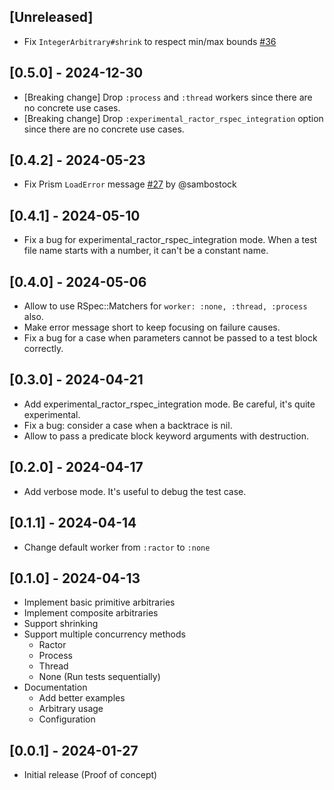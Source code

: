 ## [Unreleased]

- Fix `IntegerArbitrary#shrink` to respect min/max bounds [#36](https://github.com/ohbarye/pbt/pull/36)

## [0.5.0] - 2024-12-30

- [Breaking change] Drop `:process` and `:thread` workers since there are no concrete use cases.
- [Breaking change] Drop `:experimental_ractor_rspec_integration` option since there are no concrete use cases.

## [0.4.2] - 2024-05-23

- Fix Prism `LoadError` message [#27](https://github.com/ohbarye/pbt/pull/27) by @sambostock

## [0.4.1] - 2024-05-10

- Fix a bug for experimental_ractor_rspec_integration mode. When a test file name starts with a number, it can't be a constant name.

## [0.4.0] - 2024-05-06

- Allow to use RSpec::Matchers for `worker: :none, :thread, :process` also.
- Make error message short to keep focusing on failure causes.
- Fix a bug for a case when parameters cannot be passed to a test block correctly.

## [0.3.0] - 2024-04-21

- Add experimental_ractor_rspec_integration mode. Be careful, it's quite experimental.
- Fix a bug: consider a case when a backtrace is nil.
- Allow to pass a predicate block keyword arguments with destruction.

## [0.2.0] - 2024-04-17

- Add verbose mode. It's useful to debug the test case.
 
## [0.1.1] - 2024-04-14

- Change default worker from `:ractor` to `:none`

## [0.1.0] - 2024-04-13

- Implement basic primitive arbitraries
- Implement composite arbitraries
- Support shrinking
- Support multiple concurrency methods
    - Ractor
    - Process
    - Thread
    - None (Run tests sequentially)
- Documentation
    - Add better examples
    - Arbitrary usage
    - Configuration
 
## [0.0.1] - 2024-01-27

- Initial release (Proof of concept)
